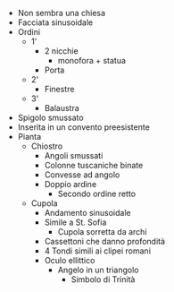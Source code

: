 - Non sembra una chiesa
- Facciata sinusoidale
- Ordini
	- 1'
		- 2 nicchie
			- monofora + statua
		- Porta
	- 2'
		- Finestre
	- 3'
		- Balaustra
- Spigolo smussato
- Inserita in un convento preesistente
- Pianta
	- Chiostro
		- Angoli smussati
		- Colonne tuscaniche binate
		- Convesse ad angolo
		- Doppio ardine
			- Secondo ordine retto
	- Cupola
		- Andamento sinusoidale
		- Simile a St. Sofia
			- Cupola sorretta da archi
		- Cassettoni che danno profondità
		- 4 Tondi simili ai clipei romani
		- Oculo ellittico
			- Angelo in un triangolo
				- Simbolo di Trinità